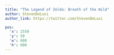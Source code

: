 ```yaml
---
title: "The Legend of Zelda: Breath of the Wild"
author: StevenDeLuxi
author_link: https://twitter.com/StevenDeLuxi

pos:
  'x': 2550
  'y': 50
  'w': 600
  'h': 600
---
```

